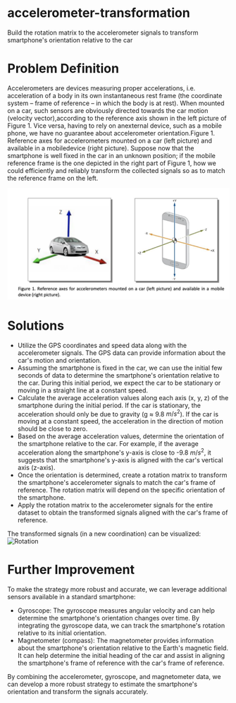 # accelerometer-transformation
Build the rotation matrix to the accelerometer signals to transform smartphone's orientation relative to the car

# Problem Definition
Accelerometers are devices measuring proper accelerations, i.e. acceleration of a body in its own instantaneous rest frame (the coordinate system – frame of reference – in which the body is at rest).
When mounted on a car, such sensors are obviously directed towards the car motion (velocity vector),according to the reference axis shown in the left picture of Figure 1. Vice versa, having to rely on anexternal device, such as a mobile phone, we have no guarantee about accelerometer orientation.Figure 1. Reference axes for accelerometers mounted on a car (left picture) and available in a mobiledevice (right picture).
Suppose now that the smartphone is well fixed in the car in an unknown position; if the mobile reference frame is the one depicted in the right part of Figure 1, how we could efficiently and reliably transform the collected signals so as to match the reference frame on the left.

![Figure](./img/figure.png)

# Solutions
* Utilize the GPS coordinates and speed data along with the accelerometer signals. The GPS data can provide information about the car's motion and orientation.
* Assuming the smartphone is fixed in the car, we can use the initial few seconds of data to determine the smartphone's orientation relative to the car. During this initial period, we expect the car to be stationary or moving in a straight line at a constant speed.
* Calculate the average acceleration values along each axis (x, y, z) of the smartphone during the initial period. If the car is stationary, the acceleration should only be due to gravity (g ≈ 9.8 $m/s^2$). If the car is moving at a constant speed, the acceleration in the direction of motion should be close to zero.
* Based on the average acceleration values, determine the orientation of the smartphone relative to the car. For example, if the average acceleration along the smartphone's y-axis is close to -9.8 $m/s^2$, it suggests that the smartphone's y-axis is aligned with the car's vertical axis (z-axis).
* Once the orientation is determined, create a rotation matrix to transform the smartphone's accelerometer signals to match the car's frame of reference. The rotation matrix will depend on the specific orientation of the smartphone.
* Apply the rotation matrix to the accelerometer signals for the entire dataset to obtain the transformed signals aligned with the car's frame of reference.

The transformed signals (in a new coordination) can be visualized:
![Rotation](./img/transform.gif)

# Further Improvement
To make the strategy more robust and accurate, we can leverage additional sensors available in a standard smartphone:

* Gyroscope: The gyroscope measures angular velocity and can help determine the smartphone's orientation changes over time. By integrating the gyroscope data, we can track the smartphone's rotation relative to its initial orientation.
* Magnetometer (compass): The magnetometer provides information about the smartphone's orientation relative to the Earth's magnetic field. It can help determine the initial heading of the car and assist in aligning the smartphone's frame of reference with the car's frame of reference.

By combining the accelerometer, gyroscope, and magnetometer data, we can develop a more robust strategy to estimate the smartphone's orientation and transform the signals accurately.
